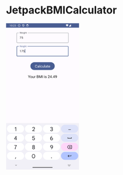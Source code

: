 # JetpackBMICalculator
<img src="https://github.com/Umesh-Patidar/JetpackBMICalculator/blob/main/app/Screenshot_20240314_222327.png" width="200" height="400" />

